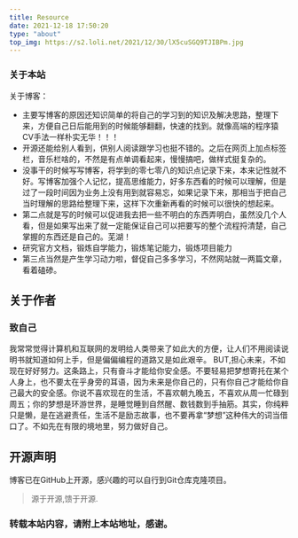 ```yaml
---
title: Resource
date: 2021-12-18 17:50:20
type: "about"
top_img: https://s2.loli.net/2021/12/30/lX5cuSGQ9TJIBPm.jpg
---
```

### 关于本站

关于博客：
* 主要写博客的原因还知识简单的将自己的学习到的知识及解决思路，整理下来，方便自己日后能用到的时候能够翻翻，快速的找到。就像高端的程序猿CV手法一样朴实无华！！！
* 开源还能给别人看到，供别人阅读跟学习也挺不错的。之后在网页上加点标签栏，音乐栏啥的，不然是有点单调看起来，慢慢搞吧，做样式挺复杂的。
* 没事干的时候写写博客，将学到的零七零八的知识点记录下来，本来记性就不好。写博客加强个人记忆，提高思维能力，好多东西看的时候可以理解，但是过了一段时间因为业务上没有用到就容易忘，如果记录下来，那相当于把自己当时理解的思路给整理下来，这样下次重新再看的时候可以很快的想起来。
* 第二点就是写的时候可以促进我去把一些不明白的东西弄明白，虽然没几个人看，但是如果写出来了就一定能保证自己可以把要写的整个流程捋清楚，自己掌握的东西还是自己的。芜湖！
* 研究官方文档，锻炼自学能力，锻炼笔记能力，锻炼项目能力
* 第三点当然是产生学习动力啦，督促自己多多学习，不然网站就一两篇文章，看着磕碜。

## 关于作者

### 致自己

我常常觉得计算机和互联网的发明给人类带来了如此大的方便，让人们不用阅读说明书就知道如何上手，但是偏偏编程的道路又是如此艰辛。
BUT,担心未来，不如现在好好努力。这条路上，只有奋斗才能给你安全感。不要轻易把梦想寄托在某个人身上，也不要太在乎身旁的耳语，因为未来是你自己的，只有你自己才能给你自己最大的安全感。你说不喜欢现在的生活，不喜欢朝九晚五，不喜欢从周一忙碌到周五；你的梦想是环游世界，是睡觉睡到自然醒、数钱数到手抽筋。其实，你纯粹只是懒，是在逃避责任，生活不是励志故事，也不要再拿“梦想”这种伟大的词当借口了。不如先在有限的境地里，努力做好自己。


## 开源声明
博客已在GitHub上开源，感兴趣的可以自行到Git仓库克隆项目。
> 源于开源,馈于开源.

### 转载本站内容，请附上本站地址，感谢。


